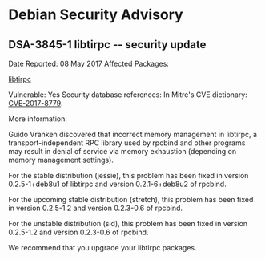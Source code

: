 
Debian Security Advisory
========================


DSA-3845-1 libtirpc -- security update
--------------------------------------



Date Reported:
08 May 2017
Affected Packages:

[libtirpc](https://packages.debian.org/src:libtirpc)

Vulnerable:
Yes
Security database references:
In Mitre's CVE dictionary: [CVE-2017-8779](https://security-tracker.debian.org/tracker/CVE-2017-8779).  

More information:

Guido Vranken discovered that incorrect memory management in libtirpc,
a transport-independent RPC library used by rpcbind and other programs
may result in denial of service via memory exhaustion (depending on
memory management settings).


For the stable distribution (jessie), this problem has been fixed in
version 0.2.5-1+deb8u1 of libtirpc and version 0.2.1-6+deb8u2 of rpcbind.


For the upcoming stable distribution (stretch), this problem has been
fixed in version 0.2.5-1.2 and version 0.2.3-0.6 of rpcbind.


For the unstable distribution (sid), this problem has been fixed in
version 0.2.5-1.2 and version 0.2.3-0.6 of rpcbind.


We recommend that you upgrade your libtirpc packages.





